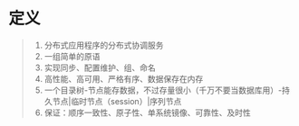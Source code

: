 # 定义
> 1. 分布式应用程序的分布式协调服务
> 2. 一组简单的原语
> 3. 实现同步、配置维护、组、命名
> 4. 高性能、高可用、严格有序、数据保存在内存
> 5. 一个目录树-节点能存数据，不过存量很小（千万不要当数据库用）-持久节点|临时节点（session）|序列节点
> 6. 保证：顺序一致性、原子性、单系统镜像、可靠性、及时性